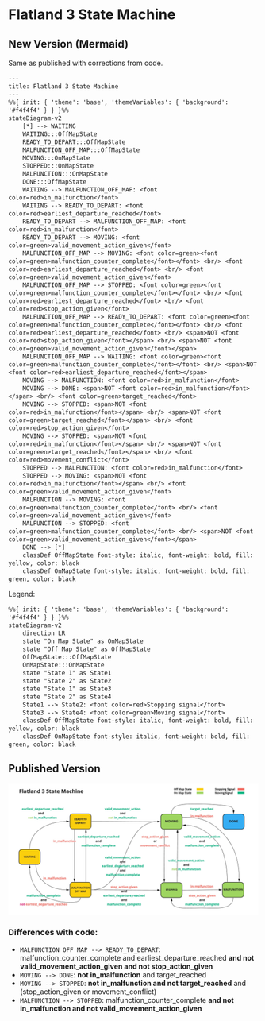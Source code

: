 # Flatland 3 State Machine

## New Version (Mermaid)

Same as published with corrections from code.

```mermaid
---
title: Flatland 3 State Machine
---
%%{ init: { 'theme': 'base', 'themeVariables': { 'background': '#f4f4f4' } } }%%
stateDiagram-v2
    [*] --> WAITING
    WAITING:::OffMapState
    READY_TO_DEPART:::OffMapState
    MALFUNCTION_OFF_MAP:::OffMapState
    MOVING:::OnMapState
    STOPPED:::OnMapState
    MALFUNCTION:::OnMapState
    DONE:::OffMapState
    WAITING --> MALFUNCTION_OFF_MAP: <font color=red>in_malfunction</font>
    WAITING --> READY_TO_DEPART: <font color=red>earliest_departure_reached</font>
    READY_TO_DEPART --> MALFUNCTION_OFF_MAP: <font color=red>in_malfunction</font>
    READY_TO_DEPART --> MOVING: <font color=green>valid_movement_action_given</font>
    MALFUNCTION_OFF_MAP --> MOVING: <font color=green><font color=green>malfunction_counter_complete</font></font> <br/> <font color=red>earliest_departure_reached</font> <br/> <font color=green>valid_movement_action_given</font>
    MALFUNCTION_OFF_MAP --> STOPPED: <font color=green><font color=green>malfunction_counter_complete</font></font> <br/> <font color=red>earliest_departure_reached</font> <br/> <font color=red>stop_action_given</font>
    MALFUNCTION_OFF_MAP --> READY_TO_DEPART: <font color=green><font color=green>malfunction_counter_complete</font></font> <br/> <font color=red>earliest_departure_reached</font> <br/> <span>NOT <font color=red>stop_action_given</font></span> <br/> <span>NOT <font color=green>valid_movement_action_given</font></span>
    MALFUNCTION_OFF_MAP --> WAITING: <font color=green><font color=green>malfunction_counter_complete</font></font> <br/> <span>NOT <font color=red>earliest_departure_reached</font></span>
    MOVING --> MALFUNCTION: <font color=red>in_malfunction</font>
    MOVING --> DONE: <span>NOT <font color=red>in_malfunction</font></span> <br/> <font color=green>target_reached</font>
    MOVING --> STOPPED: <span>NOT <font color=red>in_malfunction</font></span> <br/> <span>NOT <font color=green>target_reached</font></span> <br/> <font color=red>stop_action_given</font>
    MOVING --> STOPPED: <span>NOT <font color=red>in_malfunction</font></span> <br/> <span>NOT <font color=green>target_reached</font></span> <br/> <font color=red>movement_conflict</font>
    STOPPED --> MALFUNCTION: <font color=red>in_malfunction</font>
    STOPPED --> MOVING: <span>NOT <font color=red>in_malfunction</font></span> <br/> <font color=green>valid_movement_action_given</font>
    MALFUNCTION --> MOVING: <font color=green>malfunction_counter_complete</font> <br/> <font color=green>valid_movement_action_given</font>
    MALFUNCTION --> STOPPED: <font color=green>malfunction_counter_complete</font> <br/> <span>NOT <font color=green>valid_movement_action_given</font></span>
    DONE --> [*]
    classDef OffMapState font-style: italic, font-weight: bold, fill: yellow, color: black
    classDef OnMapState font-style: italic, font-weight: bold, fill: green, color: black
```

Legend:

```mermaid
%%{ init: { 'theme': 'base', 'themeVariables': { 'background': '#f4f4f4' } } }%%
stateDiagram-v2
    direction LR
    state "On Map State" as OnMapState
    state "Off Map State" as OffMapState
    OffMapState:::OffMapState
    OnMapState:::OnMapState
    state "State 1" as State1
    state "State 2" as State2
    state "State 1" as State3
    state "State 2" as State4
    State1 --> State2: <font color=red>Stopping signal</font>
    State3 --> State4: <font color=green>Moving signal</font>
    classDef OffMapState font-style: italic, font-weight: bold, fill: yellow, color: black
    classDef OnMapState font-style: italic, font-weight: bold, fill: green, color: black
```

## Published Version

![Flatland 3 State Machine](../../images/state_machine_old.png)

### Differences with code:

* `MALFUNCTION OFF MAP --> READY_TO_DEPART`: malfunction_counter_complete and earliest_departure_reached **and not valid_movement_action_given and not
  stop_action_given**
* `MOVING --> DONE`: **not in_malfunction** and target_reached
* `MOVING --> STOPPED`: **not in_malfunction and not target_reached** and (stop_action_given or movement_conflict)
* `MALFUNCTION --> STOPPED`: malfunction_counter_complete **and not in_malfunction and not valid_movement_action_given**
